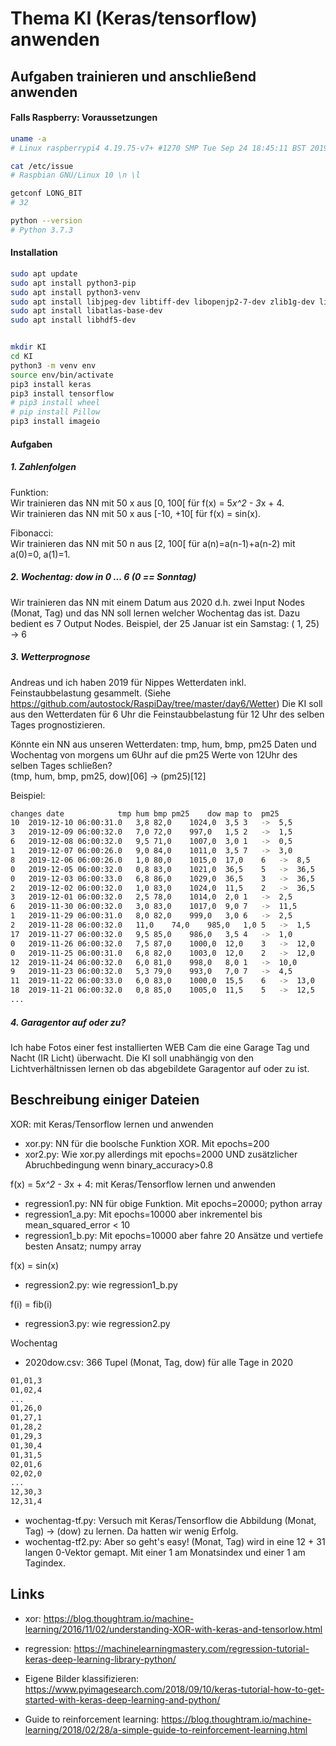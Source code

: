 # Thema KI (Keras/tensorflow) anwenden

## Aufgaben trainieren und anschließend anwenden

#### Falls Raspberry: Voraussetzungen

``` bash
uname -a
# Linux raspberrypi4 4.19.75-v7+ #1270 SMP Tue Sep 24 18:45:11 BST 2019 armv7l GNU/Linux

cat /etc/issue
# Raspbian GNU/Linux 10 \n \l

getconf LONG_BIT
# 32

python --version
# Python 3.7.3
```

#### Installation

``` bash
sudo apt update
sudo apt install python3-pip
sudo apt install python3-venv
sudo apt install libjpeg-dev libtiff-dev libopenjp2-7-dev zlib1g-dev libfreetype6-dev liblcms2-dev libwebp-dev tcl8.6-dev tk8.6-dev python-tk libharfbuzz-dev libfribidi-dev
sudo apt install libatlas-base-dev
sudo apt install libhdf5-dev


mkdir KI
cd KI
python3 -m venv env
source env/bin/activate
pip3 install keras
pip3 install tensorflow
# pip3 install wheel
# pip install Pillow
pip3 install imageio

```

#### Aufgaben

##### 1. Zahlenfolgen
Funktion:<br>
Wir trainieren das NN mit 50 x aus [0, 100[ für f(x) = 5*x^2 - 3*x + 4.<br>
Wir trainieren das NN mit 50 x aus [-10, +10[ für f(x) = sin(x).<br>

Fibonacci:<br>
Wir trainieren das NN mit 50 n aus [2, 100[ für a(n)=a(n-1)+a(n-2) mit a(0)=0, a(1)=1.

##### 2. Wochentag: dow in 0 ... 6 (0 == Sonntag)
Wir trainieren das NN mit einem Datum aus 2020 d.h. zwei Input Nodes (Monat, Tag) und das NN soll lernen welcher Wochentag das ist. Dazu bedient es 7 Output Nodes. Beispiel, der 25 Januar ist ein Samstag: ( 1, 25) -> 6


##### 3. Wetterprognose
Andreas und ich haben 2019 für Nippes Wetterdaten inkl. Feinstaubbelastung gesammelt. (Siehe https://github.com/autostock/RaspiDay/tree/master/day6/Wetter) Die KI soll aus den Wetterdaten für 6 Uhr die Feinstaubbelastung für 12 Uhr des selben Tages prognostizieren.

Könnte ein NN aus unseren Wetterdaten: tmp, hum, bmp, pm25 Daten und Wochentag von morgens um 6Uhr auf die pm25 Werte von 12Uhr des selben Tages schließen?<br>
(tmp, hum, bmp, pm25, dow)[06] -> (pm25)[12]

Beispiel:

``` bash
changes	date			tmp	hum	bmp	pm25	dow	map to	pm25
10	2019-12-10 06:00:31.0	3,8	82,0	1024,0	3,5	3	-> 	5,5
3	2019-12-09 06:00:32.0	7,0	72,0	997,0	1,5	2	-> 	1,5
6	2019-12-08 06:00:32.0	9,5	71,0	1007,0	3,0	1	-> 	0,5
1	2019-12-07 06:00:26.0	9,0	84,0	1011,0	3,5	7	-> 	3,0
8	2019-12-06 06:00:26.0	1,0	80,0	1015,0	17,0	6	-> 	8,5
0	2019-12-05 06:00:32.0	0,8	83,0	1021,0	36,5	5	-> 	36,5
0	2019-12-03 06:00:33.0	6,8	86,0	1029,0	36,5	3	-> 	36,5
2	2019-12-02 06:00:32.0	1,0	83,0	1024,0	11,5	2	-> 	36,5
3	2019-12-01 06:00:32.0	2,5	78,0	1014,0	2,0	1	-> 	2,5
6	2019-11-30 06:00:32.0	3,0	83,0	1017,0	9,0	7	-> 	11,5
1	2019-11-29 06:00:31.0	8,0	82,0	999,0	3,0	6	-> 	2,5
2	2019-11-28 06:00:32.0	11,0	74,0	985,0	1,0	5	-> 	1,5
17	2019-11-27 06:00:32.0	9,5	85,0	986,0	3,5	4	-> 	1,0
0	2019-11-26 06:00:32.0	7,5	87,0	1000,0	12,0	3	-> 	12,0
0	2019-11-25 06:00:31.0	6,8	82,0	1003,0	12,0	2	-> 	12,0
12	2019-11-24 06:00:32.0	6,0	81,0	998,0	8,0	1	-> 	10,0
9	2019-11-23 06:00:32.0	5,3	79,0	993,0	7,0	7	-> 	4,5
11	2019-11-22 06:00:33.0	6,0	83,0	1000,0	15,5	6	-> 	13,0
18	2019-11-21 06:00:32.0	0,8	85,0	1005,0	11,5	5	-> 	12,5
...
```


##### 4. Garagentor auf oder zu?
Ich habe Fotos einer fest installierten WEB Cam die eine Garage Tag und Nacht (IR Licht) überwacht. Die KI soll unabhängig von den Lichtverhältnissen lernen ob das abgebildete Garagentor auf oder zu ist.

## Beschreibung einiger Dateien

XOR: mit Keras/Tensorflow lernen und anwenden
- xor.py: NN für die boolsche Funktion XOR. Mit epochs=200
- xor2.py: Wie xor.py allerdings mit epochs=2000 UND zusätzlicher Abruchbedingung wenn binary_accuracy>0.8

f(x) = 5*x^2 - 3*x + 4: mit Keras/Tensorflow lernen und anwenden
- regression1.py: NN für obige Funktion. Mit epochs=20000; python array
- regression1_a.py: Mit epochs=10000 aber inkrementel bis mean_squared_error < 10
- regression1_b.py: Mit epochs=10000 aber fahre 20 Ansätze und vertiefe besten Ansatz; numpy array

f(x) = sin(x)
- regression2.py: wie regression1_b.py

f(i) = fib(i)
- regression3.py: wie regression2.py 

Wochentag
- 2020dow.csv: 366 Tupel (Monat, Tag, dow) für alle Tage in 2020
``` bash
01,01,3
01,02,4
...
01,26,0
01,27,1
01,28,2
01,29,3
01,30,4
01,31,5
02,01,6
02,02,0
...
12,30,3
12,31,4
```
- wochentag-tf.py: Versuch mit Keras/Tensorflow die Abbildung (Monat, Tag) -> (dow) zu lernen. Da hatten wir wenig Erfolg.
- wochentag-tf2.py: Aber so geht's easy! (Monat, Tag) wird in eine 12 + 31 langen 0-Vektor gemapt. Mit einer 1 am Monatsindex und einer 1 am Tagindex. 

## Links
- xor: https://blog.thoughtram.io/machine-learning/2016/11/02/understanding-XOR-with-keras-and-tensorlow.html
- regression: https://machinelearningmastery.com/regression-tutorial-keras-deep-learning-library-python/
- Eigene Bilder klassifizieren: https://www.pyimagesearch.com/2018/09/10/keras-tutorial-how-to-get-started-with-keras-deep-learning-and-python/

- Guide to reinforcement learning: https://blog.thoughtram.io/machine-learning/2018/02/28/a-simple-guide-to-reinforcement-learning.html


